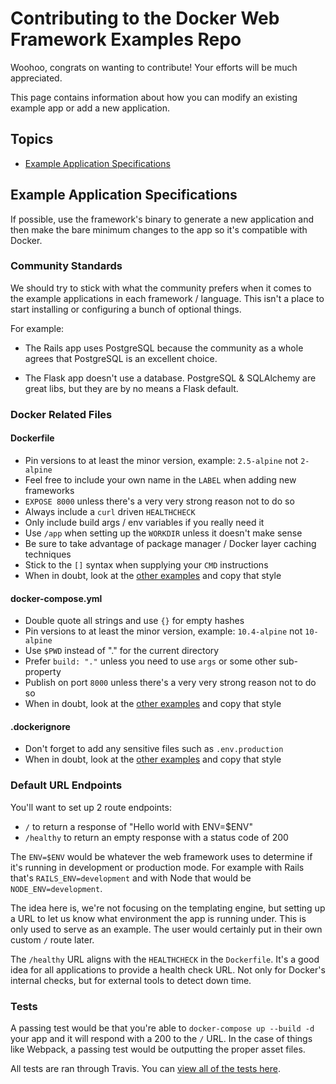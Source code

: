 # Contributing to the Docker Web Framework Examples Repo

Woohoo, congrats on wanting to contribute! Your efforts will be much appreciated.

This page contains information about how you can modify an existing example app
or add a new application.

## Topics

- [Example Application Specifications](#example-application-specifications)

## Example Application Specifications

If possible, use the framework's binary to generate a new application and then
make the bare minimum changes to the app so it's compatible with Docker.

### Community Standards

We should try to stick with what the community prefers when it comes to the
example applications in each framework / language. This isn't a place to start
installing or configuring a bunch of optional things.

For example:

- The Rails app uses PostgreSQL because the community as a whole agrees that
PostgreSQL is an excellent choice.

- The Flask app doesn't use a database. PostgreSQL &amp; SQLAlchemy are great
libs, but they are by no means a Flask default.

### Docker Related Files

#### Dockerfile

- Pin versions to at least the minor version, example: `2.5-alpine` not `2-alpine`
- Feel free to include your own name in the `LABEL` when adding new frameworks
- `EXPOSE 8000` unless there's a very very strong reason not to do so
- Always include a `curl` driven `HEALTHCHECK`
- Only include build args / env variables if you really need it
- Use `/app` when setting up the `WORKDIR` unless it doesn't make sense
- Be sure to take advantage of package manager / Docker layer caching techniques
- Stick to the `[]` syntax when supplying your `CMD` instructions
- When in doubt, look at the
[other examples](https://github.com/nickjj/docker-web-framework-examples/blob/master/rails/Dockerfile)
and copy that style

#### docker-compose.yml

- Double quote all strings and use `{}` for empty hashes
- Pin versions to at least the minor version, example: `10.4-alpine` not `10-alpine`
- Use `$PWD` instead of "." for the current directory
- Prefer `build: "."` unless you need to use `args` or some other sub-property
- Publish on port `8000` unless there's a very very strong reason not to do so
- When in doubt, look at the
[other examples](https://github.com/nickjj/docker-web-framework-examples/blob/master/rails/docker-compose.yml)
and copy that style

#### .dockerignore

- Don't forget to add any sensitive files such as `.env.production`
- When in doubt, look at the
[other examples](https://github.com/nickjj/docker-web-framework-examples/blob/master/rails/.dockerignore)
and copy that style

### Default URL Endpoints

You'll want to set up 2 route endpoints:

- `/` to return a response of "Hello world with ENV=$ENV"
- `/healthy` to return an empty response with a status code of 200

The `ENV=$ENV` would be whatever the web framework uses to determine if it's
running in development or production mode. For example with Rails that's
`RAILS_ENV=development` and with Node that would be `NODE_ENV=development`.

The idea here is, we're not focusing on the templating engine, but setting up
a URL to let us know what environment the app is running under. This is only
used to serve as an example. The user would certainly put in their own
custom `/` route later.

The `/healthy` URL aligns with the `HEALTHCHECK` in the `Dockerfile`. It's a
good idea for all applications to provide a health check URL. Not only for
Docker's internal checks, but for external tools to detect down time.

### Tests

A passing test would be that you're able to `docker-compose up --build -d` your
app and it will respond with a 200 to the `/` URL. In the case of things like
Webpack, a passing test would be outputting the proper asset files.

All tests are ran through Travis. You can
[view all of the tests here](https://github.com/nickjj/docker-web-framework-examples/blob/master/.travis.yml).
